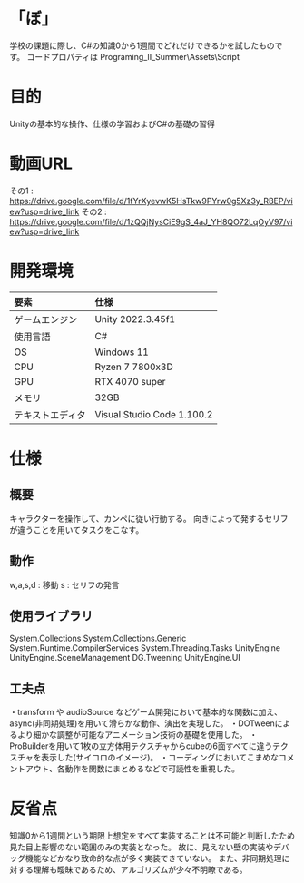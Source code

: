 # 「ぼ」
学校の課題に際し、C#の知識0から1週間でどれだけできるかを試したものです。
コードプロパティは Programing_Ⅱ_Summer\Assets\Script
# 目的
Unityの基本的な操作、仕様の学習およびC#の基礎の習得
# 動画URL
その1 : https://drive.google.com/file/d/1fYrXyevwK5HsTkw9PYrw0g5Xz3y_RBEP/view?usp=drive_link
その2 : https://drive.google.com/file/d/1zQQjNysCiE9gS_4aJ_YH8QO72LqOyV97/view?usp=drive_link
# 開発環境
| 要素 | 仕様 |
| :-- | :-- |
| ゲームエンジン | Unity 2022.3.45f1|
| 使用言語 | C# |
| OS | Windows 11 |
| CPU | Ryzen 7 7800x3D |
| GPU | RTX 4070 super |
| メモリ | 32GB |
| テキストエディタ | Visual Studio Code 1.100.2|
# 仕様
## 概要
キャラクターを操作して、カンペに従い行動する。
向きによって発するセリフが違うことを用いてタスクをこなす。
## 動作
w,a,s,d : 移動
s : セリフの発言
## 使用ライブラリ
System.Collections
System.Collections.Generic
System.Runtime.CompilerServices
System.Threading.Tasks
UnityEngine
UnityEngine.SceneManagement
DG.Tweening
UnityEngine.UI
## 工夫点
・transform や audioSource などゲーム開発において基本的な関数に加え、async(非同期処理)を用いて滑らかな動作、演出を実現した。
・DOTweenによるより細かな調整が可能なアニメーション技術の基礎を使用した。
・ProBuilderを用いて1枚の立方体用テクスチャからcubeの6面すべてに違うテクスチャを表示した(サイコロのイメージ)。
・コーディングにおいてこまめなコメントアウト、各動作を関数にまとめるなどで可読性を重視した。
# 反省点
知識0から1週間という期限上想定をすべて実装することは不可能と判断したため見た目上影響のない範囲のみの実装となった。
故に、見えない壁の実装やデバッグ機能などかなり致命的な点が多く実装できていない。
また、非同期処理に対する理解も曖昧であるため、アルゴリズムが少々不明瞭である。
